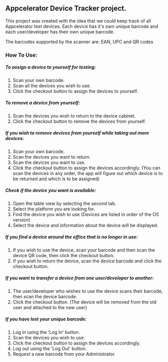 ## Appcelerator Device Tracker project.

This project was created with the idea that we could keep track of all Appcelerator test devices.
Each device has it's own unique barcode and each user/developer has their own unique barcode.

The barcodes supported by the scanner are: EAN, UPC and QR codes

### How To Use:

##### To assign a device to yourself for testing:
1. Scan your own barcode.
2. Scan all the devices you wish to use.
3. Click the checkout button to assign the devices to yourself.

##### To remove a device from yourself:
1. Scan the devices you wish to return to the device cabinet.
2. Click the checkout button to remove the devices from yourself.

##### If you wish to remove devices from yourself while taking out more devices:
1. Scan your own barcode.
2. Scan the devices you want to return.
3. Scan the devices you want to use.
4. Click the checkout button to assign the devices accordingly.
(You can scan the devices in any order, the app will figure out which device is to be returned and which is to be assigned)

##### Check if the device you want is available:
1. Open the table view by selecting the second tab.
2. Select the platform you are looking for.
3. Find the device you wish to use (Devices are listed in order of the OS version)
4. Select the device and information about the device will be displayed.

##### If you find a device around the office that is no longer in use:
1. If you wish to use the device, scan your barcode and then scan the device QR code, then click the checkout button.
2. If you wish to return the device, scan the device barcode and click the checkout button.

##### If you want to transfer a device from one user/developer to another:
1. The user/developer who wishes to use the device scans their barcode, then scan the device barcode.
2. Click the checkout button.
(The device will be removed from the old user and attached to the new user)

##### If you have lost your unique barcode:
1. Log in using the 'Log In' button.
2. Scan the devices you wish to use.
3. Click the checkout button to assign the devices accordingly.
4. Log out using the 'Log Out' button.
5. Request a new barcode from your Administrator.

